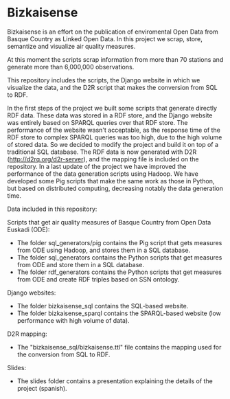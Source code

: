 Bizkaisense
===========

Bizkaisense is an effort on the publication of enviromental Open Data from Basque Country as Linked Open Data. In this project we scrap, store, semantize and visualize air quality measures.

At this moment the scripts scrap information from more than 70 stations and generate more than 6,000,000 observations.

This repository includes the scripts, the Django website in which we visualize the data, and the D2R script that makes the conversion from SQL to RDF.

In the first steps of the project we built some scripts that generate directly RDF data. These data was stored in a RDF store, and the Django website was entirely based on SPARQL queries over that RDF store. 
The performance of the website wasn't acceptable, as the response time of the RDF store to complex SPARQL queries was too high, due to the high volume of stored data.
So we decided to modify the project and build it on top of a traditional SQL database. The RDF data is now generated with D2R (http://d2rq.org/d2r-server), and the mapping file is included on the repository.
In a last update of the project we have improved the performance of the data generation scripts using Hadoop. We have developed some Pig scripts that make the same work as those in Python, but based on distributed computing, decreasing notably the data generation time.

Data included in this repository:

Scripts that get air quality measures of Basque Country from Open Data Euskadi (ODE):
- The folder sql_generators/pig contains the Pig script that gets measures from ODE using Hadoop, and stores them in a SQL database.
- The folder sql_generators contains the Python scripts that get measures from ODE and store them in a SQL database.
- The folder rdf_generators contains the Python scripts that get measures from ODE and create RDF triples based on SSN ontology.

Django websites:
- The folder bizkaisense_sql contains the SQL-based website.
- The folder bizkaisense_sparql contains the SPARQL-based website (low performance with high volume of data).

D2R mapping:
- The "bizkaisense_sql/bizkaisense.ttl" file contains the mapping used for the conversion from SQL to RDF.

Slides:
- The slides folder contains a presentation explaining the details of the project (spanish).






